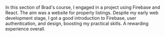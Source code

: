 In this section of Brad's course, I engaged in a project using Firebase and React. The aim was a website for property listings. Despite my early web development stage, I got a good introduction to Firebase, user authentication, and design, boosting my practical skills. A rewarding experience overall.
